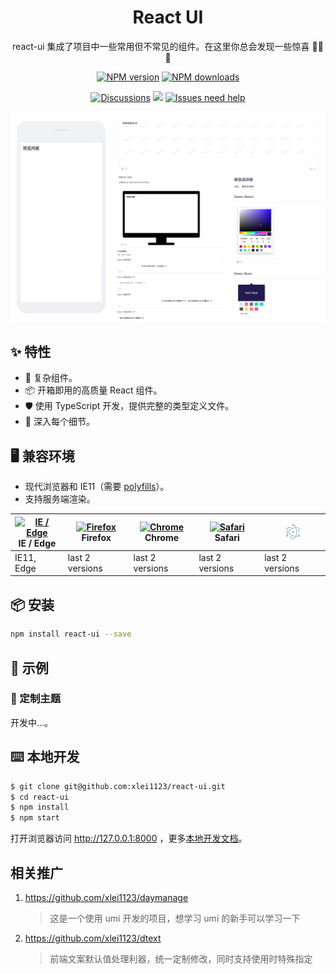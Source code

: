 <h1 align="center">React UI</h1>

<div align="center">

react-ui 集成了项目中一些常用但不常见的组件。在这里你总会发现一些惊喜 🚀🚀🚀

[![NPM version][npm-image]][npm-url] [![NPM downloads][download-image]][download-url]

[![Discussions][discussions-image]][discussions-url] [![][issues-helper-image]][issues-helper-url] [![Issues need help][help-wanted-image]][help-wanted-url]

[npm-image]: http://img.shields.io/npm/v/antd.svg?style=flat-square
[npm-url]: http://npmjs.org/package/antd
[download-image]: https://img.shields.io/npm/dm/antd.svg?style=flat-square
[download-url]: https://npmjs.org/package/antd
[help-wanted-image]: https://flat.badgen.net/github/label-issues/ant-design/ant-design/help%20wanted/open
[help-wanted-url]: https://github.com/ant-design/ant-design/issues?q=is%3Aopen+is%3Aissue+label%3A%22help+wanted%22
[discussions-image]: https://img.shields.io/badge/discussions-on%20github-blue?style=flat-square
[discussions-url]: https://github.com/ant-design/ant-design/discussions
[issues-helper-image]: https://img.shields.io/badge/Issues%20Manage%20By-issues--helper-orange?style=flat-square
[issues-helper-url]: https://github.com/actions-cool/issues-helper

</div>

[![](./public/bgimg.png)](https://ant.design/index-cn)

## ✨ 特性

- 🌈 复杂组件。
- 📦 开箱即用的高质量 React 组件。
- 🛡 使用 TypeScript 开发，提供完整的类型定义文件。
- 🎨 深入每个细节。

## 🖥 兼容环境

- 现代浏览器和 IE11（需要 [polyfills](https://ant.design/docs/react/getting-started-cn#兼容性)）。
- 支持服务端渲染。

| [<img src="https://raw.githubusercontent.com/alrra/browser-logos/master/src/edge/edge_48x48.png" alt="IE / Edge" width="24px" height="24px" />](http://godban.github.io/browsers-support-badges/)<br>IE / Edge | [<img src="https://raw.githubusercontent.com/alrra/browser-logos/master/src/firefox/firefox_48x48.png" alt="Firefox" width="24px" height="24px" />](http://godban.github.io/browsers-support-badges/)<br>Firefox | [<img src="https://raw.githubusercontent.com/alrra/browser-logos/master/src/chrome/chrome_48x48.png" alt="Chrome" width="24px" height="24px" />](http://godban.github.io/browsers-support-badges/)<br>Chrome | [<img src="https://raw.githubusercontent.com/alrra/browser-logos/master/src/safari/safari_48x48.png" alt="Safari" width="24px" height="24px" />](http://godban.github.io/browsers-support-badges/)<br>Safari | [<img src="https://raw.githubusercontent.com/alrra/browser-logos/master/src/electron/electron_48x48.png" alt="Electron" width="24px" height="24px" />](http://godban.github.io/browsers-support-badges/) |
| -------------------------------------------------------------------------------------------------------------------------------------------------------------------------------------------------------------- | ---------------------------------------------------------------------------------------------------------------------------------------------------------------------------------------------------------------- | ------------------------------------------------------------------------------------------------------------------------------------------------------------------------------------------------------------ | ------------------------------------------------------------------------------------------------------------------------------------------------------------------------------------------------------------ | -------------------------------------------------------------------------------------------------------------------------------------------------------------------------------------------------------- |
| IE11, Edge                                                                                                                                                                                                     | last 2 versions                                                                                                                                                                                                  | last 2 versions                                                                                                                                                                                              | last 2 versions                                                                                                                                                                                              | last 2 versions                                                                                                                                                                                          |

## 📦 安装

```bash
npm install react-ui --save
```

## 🔨 示例

### 🌈 定制主题

开发中...。

## ⌨️ 本地开发

```bash
$ git clone git@github.com:xlei1123/react-ui.git
$ cd react-ui
$ npm install
$ npm start
```

打开浏览器访问 http://127.0.0.1:8000 ，更多[本地开发文档](https://github.com/ant-design/ant-design/wiki/Development)。

## 相关推广

1. https://github.com/xlei1123/daymanage
   > 这是一个使用 umi 开发的项目，想学习 umi 的新手可以学习一下
2. https://github.com/xlei1123/dtext
   > 前端文案默认值处理利器，统一定制修改，同时支持使用时特殊指定
